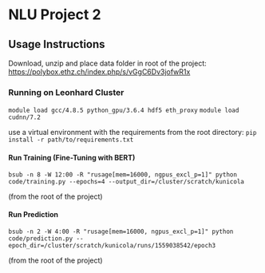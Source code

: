 # NLU Project 2

## Usage Instructions

Download, unzip and place data folder in root of the project: https://polybox.ethz.ch/index.php/s/vGgC6Dv3jofwR1x

### Running on Leonhard Cluster
`module load gcc/4.8.5 python_gpu/3.6.4 hdf5 eth_proxy`
`module load cudnn/7.2`

use a virtual environment with the requirements from the root directory:
`pip install -r path/to/requirements.txt`


#### Run Training (Fine-Tuning with BERT)
`bsub -n 8 -W 12:00 -R "rusage[mem=16000, ngpus_excl_p=1]" python code/training.py --epochs=4 --output_dir=/cluster/scratch/kunicola`

(from the root of the project)

#### Run Prediction
`bsub -n 2 -W 4:00 -R "rusage[mem=16000, ngpus_excl_p=1]" python code/prediction.py --epoch_dir=/cluster/scratch/kunicola/runs/1559038542/epoch3`

(from the root of the project)